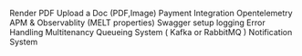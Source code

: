 Render PDF
Upload a Doc (PDF,Image)
Payment Integration
Opentelemetry
APM & Observablity (MELT properties)
Swagger setup
logging
Error Handling
Multitenancy
Queueing System ( Kafka or RabbitMQ )
Notification System